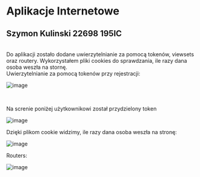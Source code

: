 # Aplikacje Internetowe
## Szymon Kulinski 22698 195IC

<br>
Do aplikacji zostało dodane uwierzytelnianie za pomocą tokenów, viewsets oraz routery. Wykorzystałem pliki cookies do sprawdzania, ile razy dana osoba weszła na stornę.
<br>
Uwierzytelnianie za pomocą tokenów przy rejestracji:
<br>

![image](https://user-images.githubusercontent.com/56955430/150387390-f6e21011-2265-4a76-808d-b325698a13ee.png)

<br>

Na screnie poniżej użytkownikowi został przydzielony token
<br>

![image](https://user-images.githubusercontent.com/56955430/150387450-f41b763f-d76b-4072-a8db-9486cce56699.png)
<br>

Dzięki plikom cookie widzimy, ile razy dana osoba weszła na stronę:
<br>

![image](https://user-images.githubusercontent.com/56955430/150390209-5a162bac-252c-45bd-9f55-51e306182923.png)
<br>

Routers:
<br>

![image](https://user-images.githubusercontent.com/56955430/150390624-f69184c2-521c-4048-9ce6-27ab32f3c92f.png)
<br>


<br>


<br>


<br>
